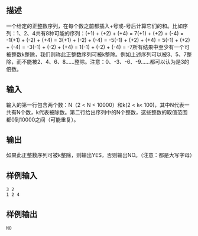 ## 描述


一个给定的正整数序列，在每个数之前都插入+号或-号后计算它们的和。比如序列：1、2、4共有8种可能的序列：(+1) + (+2) + (+4) = 7(+1) + (+2) + (-4) = -1(+1) + (-2) + (+4) = 3(+1) + (-2) + (-4) = -5(-1) + (+2) + (+4) = 5(-1) + (+2) + (-4) = -3(-1) + (-2) + (+4) = 1(-1) + (-2) + (-4) = -7所有结果中至少有一个可被整数k整除，我们则称此正整数序列可被k整除。例如上述序列可以被3、5、7整除，而不能被2、4、6、8……整除。注意：0、-3、-6、-9……都可以认为是3的倍数。

## 输入


输入的第一行包含两个数：N（2 < N < 10000）和k(2 < k< 100)，其中N代表一共有N个数，k代表被除数。第二行给出序列中的N个整数，这些整数的取值范围都0到10000之间（可能重复）。

## 输出


如果此正整数序列可被k整除，则输出YES，否则输出NO。（注意：都是大写字母）

## 样例输入


```
3 2
1 2 4

```


## 样例输出


```
NO
```


